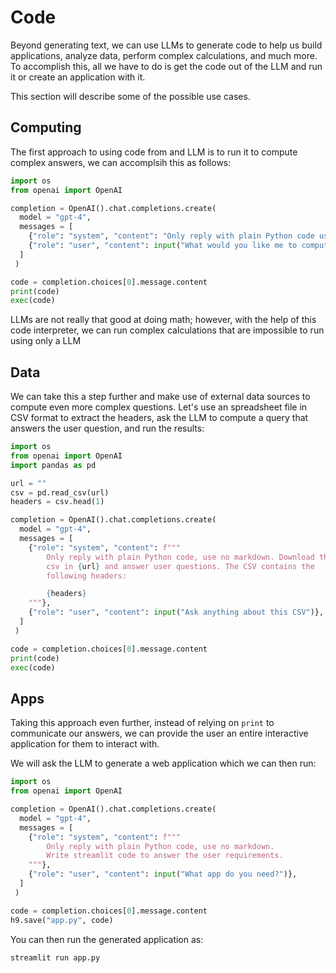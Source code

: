 # Code

Beyond generating text, we can use LLMs to generate code to help us build applications, analyze data, perform complex calculations, and much more. To accomplish this, all we have to do is get the code out of the LLM and run it or create an application with it.

This section will describe some of the possible use cases.

## Computing

The first approach to using code from and LLM is to run it to compute complex answers, we can accomplsih this as follows:

```python
import os
from openai import OpenAI

completion = OpenAI().chat.completions.create(
  model = "gpt-4",
  messages = [
    {"role": "system", "content": "Only reply with plain Python code use no markdown"},
    {"role": "user", "content": input("What would you like me to compute?")},
  ]
 )

code = completion.choices[0].message.content
print(code)
exec(code)
```

LLMs are not really that good at doing math; however, with the help of this code interpreter, we can run complex calculations that are impossible to run using only a LLM

## Data

We can take this a step further and make use of external data sources to compute even more complex questions. Let's use an spreadsheet file in CSV format to extract the headers, ask the LLM to compute a query that answers the user question, and run the results:

```python
import os
from openai import OpenAI
import pandas as pd

url = ""
csv = pd.read_csv(url)
headers = csv.head(1)

completion = OpenAI().chat.completions.create(
  model = "gpt-4",
  messages = [
    {"role": "system", "content": f"""
        Only reply with plain Python code, use no markdown. Download the
        csv in {url} and answer user questions. The CSV contains the 
        following headers:

        {headers}
    """},
    {"role": "user", "content": input("Ask anything about this CSV")},
  ]
 )

code = completion.choices[0].message.content
print(code)
exec(code)
```

## Apps

Taking this approach even further, instead of relying on `print` to communicate our answers, we can provide the user an entire interactive application for them to interact with.

We will ask the LLM to generate a web application which we can then run:

```python
import os
from openai import OpenAI

completion = OpenAI().chat.completions.create(
  model = "gpt-4",
  messages = [
    {"role": "system", "content": f"""
        Only reply with plain Python code, use no markdown.
        Write streamlit code to answer the user requirements.
    """},
    {"role": "user", "content": input("What app do you need?")},
  ]
 )

code = completion.choices[0].message.content
h9.save("app.py", code)
```

You can then run the generated application as:

```bash
streamlit run app.py
```
